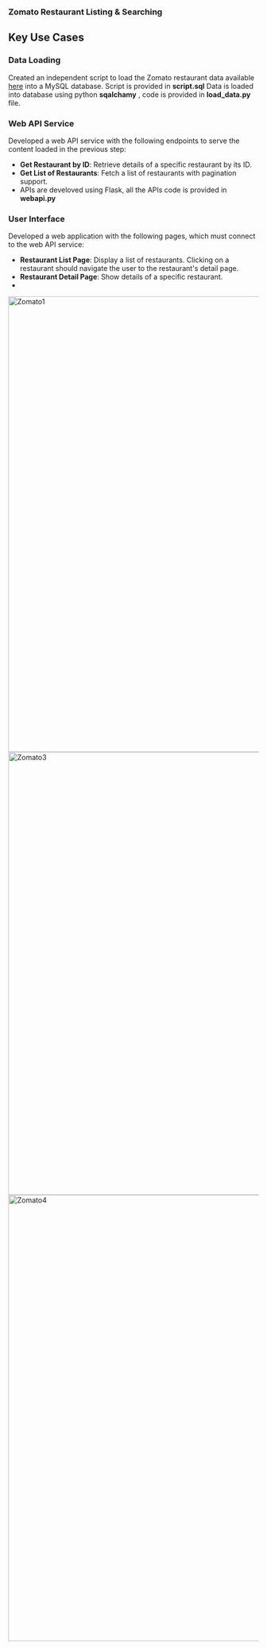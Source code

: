 ### Zomato Restaurant Listing & Searching
 
## Key Use Cases
 
### Data Loading
Created an independent script to load the Zomato restaurant data available [here](https://www.kaggle.com/datasets/shrutimehta/zomato-restaurants-data) into a MySQL database. Script is provided in **script.sql**
Data is loaded into database using python **sqalchamy** , code is provided in **load_data.py** file.
 
### Web API Service
Developed a web API service with the following endpoints to serve the content loaded in the previous step:
  - **Get Restaurant by ID**: Retrieve details of a specific restaurant by its ID.
  - **Get List of Restaurants**: Fetch a list of restaurants with pagination support.
  - APIs are develoved using Flask, all the APIs code is provided in **webapi.py**
 
### User Interface
Developed a web application with the following pages, which must connect to the web API service:
  - **Restaurant List Page**: Display a list of restaurants. Clicking on a restaurant should navigate the user to the restaurant's detail page.
  - **Restaurant Detail Page**: Show details of a specific restaurant.
  - 
 <img width="918" alt="Zomato1" src="https://github.com/user-attachments/assets/5b0acbf3-144e-4f6d-ab80-9a7d07d2ed4e">

<img width="892" alt="Zomato3" src="https://github.com/user-attachments/assets/4f2c97e3-0bcb-4aa0-92ad-d54527fff1c6">

<img width="899" alt="Zomato4" src="https://github.com/user-attachments/assets/9b3bc485-e349-40b4-9b1c-edcf36e94a60">

